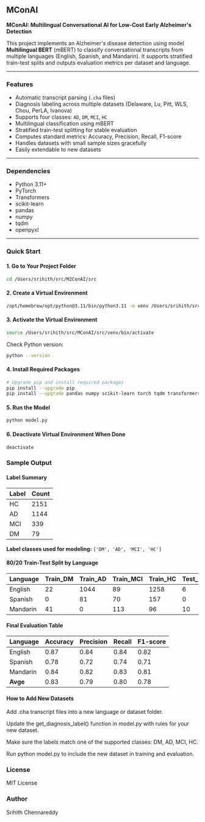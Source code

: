 ## MConAI
**MConAI: Multilingual Conversational AI for Low-Cost Early Alzheimer's Detection**

This project implements an Alzheimer's disease detection using model **Multilingual BERT** (mBERT) to classify conversational transcripts from multiple languages (English, Spanish, and Mandarin). It supports stratified train-test splits and outputs evaluation metrics per dataset and language.

---

### Features

- Automatic transcript parsing (`.cha` files)
- Diagnosis labeling across multiple datasets (Delaware, Lu, Pitt, WLS, Chou, PerLA, Ivanova)
- Supports four classes: `AD`, `DM`, `MCI`, `HC`
- Multilingual classification using mBERT
- Stratified train-test splitting for stable evaluation
- Computes standard metrics: Accuracy, Precision, Recall, F1-score
- Handles datasets with small sample sizes gracefully
- Easily extendable to new datasets
---

### Dependencies

- Python 3.11+
- PyTorch
- Transformers
- scikit-learn
- pandas
- numpy
- tqdm
- openpyxl

---

### Quick Start

#### 1. Go to Your Project Folder

```bash
cd /Users/srihith/src/M2ConAI/src
```

#### 2. Create a Virtual Environment
```bash
/opt/homebrew/opt/python@3.11/bin/python3.11 -m venv /Users/srihith/src/MConAI/src/venv
```

#### 3. Activate the Virtual Environment
```bash
source /Users/srihith/src/MConAI/src/venv/bin/activate
```

Check Python version:
```bash
python --version
```
#### 4. Install Required Packages
```bash
# Upgrade pip and install required packages
pip install --upgrade pip
pip install --upgrade pandas numpy scikit-learn torch tqdm transformers datasets accelerate openpyxl
```
#### 5. Run the Model
```bash
python model.py
```
#### 6. Deactivate Virtual Environment When Done
```bash
deactivate
```
### Sample Output
#### Label Summary

| Label | Count |
|-------|-------|
| HC    | 2151  |
| AD    | 1144  |
| MCI   | 339   |
| DM    | 79    |

**Label classes used for modeling:** `['DM', 'AD', 'MCI', 'HC']`


#### 80/20 Train-Test Split by Language

| Language  | Train_DM | Train_AD | Train_MCI | Train_HC | Test_DM | Test_AD | Test_MCI | Test_HC |
|-----------|----------|----------|-----------|----------|---------|---------|----------|---------|
| English   | 22       | 1044     | 89        | 1258     | 6       | 261     | 22       | 315     |
| Spanish   | 0        | 81       | 70        | 157      | 0       | 20      | 17       | 39      |
| Mandarin  | 41       | 0        | 113       | 96       | 10      | 0       | 28       | 24      |


#### Final Evaluation Table

| Language  | Accuracy | Precision | Recall | F1-score |
|-----------|----------|-----------|--------|----------|
| English   | 0.87     | 0.84      | 0.84   | 0.82     |
| Spanish   | 0.78     | 0.72      | 0.74   | 0.71     |
| Mandarin  | 0.84     | 0.82      | 0.83   | 0.81     |
| **Avge**  | 0.83     | 0.79      | 0.80   | 0.78     |



#### How to Add New Datasets

Add .cha transcript files into a new language or dataset folder.

Update the get_diagnosis_label() function in model.py with rules for your new dataset.

Make sure the labels match one of the supported classes: DM, AD, MCI, HC.

Run python model.py to include the new dataset in training and evaluation.

### License

MIT License

### Author

Srihith Chennareddy
